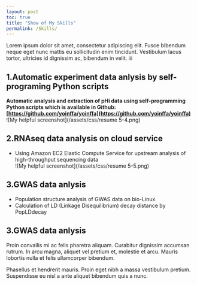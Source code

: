 ```yaml
---
layout: post
toc: true
title: "Show of My Skills"
permalink: /Skills/
---
```


Lorem ipsum dolor sit amet, consectetur adipiscing elit. Fusce bibendum neque eget nunc mattis eu sollicitudin enim tincidunt. Vestibulum lacus tortor, ultricies id dignissim ac, bibendum in velit. iii

## 1.Automatic experiment data anlysis by self-programing Python scripts  
**Automatic analysis and extraction of pHi data using self-programming Python scripts which is available in Github: [https://github.com/yoinffa/yoinffa](https://github.com/yoinffa/yoinffa)**  
![My helpful screenshot](/assets/css/resume 5-4.png)  

## 2.RNAseq data analysis on cloud service  
- Using Amazon EC2 Elastic Compute Service for upstream analysis of high-throughput sequencing data  
![My helpful screenshot](/assets/css/resume 5-5.png)  

## 3.GWAS data anlysis  
- Population structure analysis of GWAS data on bio-Linux
- Calculation of LD (Linkage Disequilibrium) decay distance by PopLDdecay 

## 3.GWAS data anlysis  
Proin convallis mi ac felis pharetra aliquam. Curabitur dignissim accumsan rutrum. In arcu magna, aliquet vel pretium et, molestie et arcu. Mauris lobortis nulla et felis ullamcorper bibendum.

Phasellus et hendrerit mauris. Proin eget nibh a massa vestibulum pretium. Suspendisse eu nisl a ante aliquet bibendum quis a nunc.
